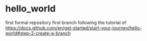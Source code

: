 # hello_world
first formal repository
first branch 
following the tutorial of https://docs.github.com/en/get-started/start-your-journey/hello-world#step-2-create-a-branch

